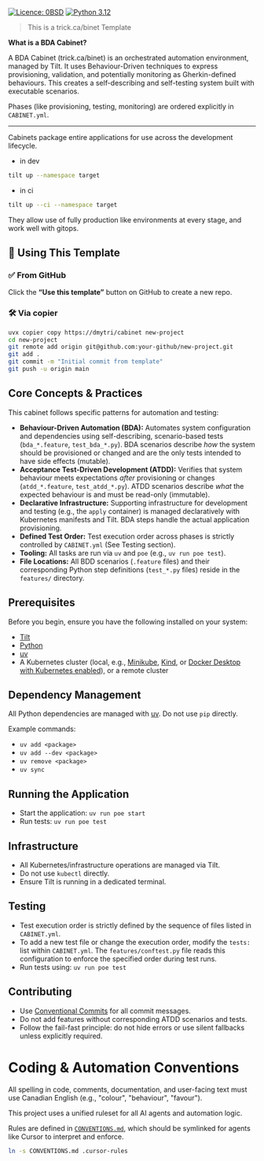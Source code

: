 [![Licence: 0BSD](https://img.shields.io/badge/licence-0BSD-blue.svg)](./LICENSE.md)
[![Python 3.12](https://img.shields.io/badge/python-3.12-blue.svg)](.python-version)

> This is a trick.ca/binet Template

**What is a BDA Cabinet?**

A BDA Cabinet (trick.ca/binet) is an orchestrated automation environment, managed by Tilt. It uses Behaviour-Driven techniques to express provisioning, validation, and potentially monitoring as Gherkin-defined behaviours. This creates a self-describing and self-testing system built with executable scenarios.

Phases (like provisioning, testing, monitoring) are ordered explicitly in `CABINET.yml`.

---

Cabinets package entire applications for use across the development lifecycle.

- in dev
```bash
tilt up --namespace target
```
- in ci
```bash
tilt up --ci --namespace target
```
They allow use of fully production like environments at every stage, and work well with gitops.


## 🧪 Using This Template

### ✅ From GitHub

Click the **“Use this template”** button on GitHub to create a new repo.

### 🛠️ Via copier

```bash
uvx copier copy https://dmytri/cabinet new-project
cd new-project
git remote add origin git@github.com:your-github/new-project.git
git add .
git commit -m "Initial commit from template"
git push -u origin main
```

## Core Concepts & Practices

This cabinet follows specific patterns for automation and testing:

- **Behaviour-Driven Automation (BDA):** Automates system configuration and dependencies using self-describing, scenario-based tests (`bda_*.feature`, `test_bda_*.py`). BDA scenarios describe *how* the system should be provisioned or changed and are the only tests intended to have side effects (mutable).
- **Acceptance Test-Driven Development (ATDD):** Verifies that system behaviour meets expectations *after* provisioning or changes (`atdd_*.feature`, `test_atdd_*.py`). ATDD scenarios describe *what* the expected behaviour is and must be read-only (immutable).
- **Declarative Infrastructure:** Supporting infrastructure for development and testing (e.g., the `apply` container) is managed declaratively with Kubernetes manifests and Tilt. BDA steps handle the actual application provisioning.
- **Defined Test Order:** Test execution order across phases is strictly controlled by `CABINET.yml` (See Testing section).
- **Tooling:** All tasks are run via `uv` and `poe` (e.g., `uv run poe test`).
- **File Locations:** All BDD scenarios (`.feature` files) and their corresponding Python step definitions (`test_*.py` files) reside in the `features/` directory.

## Prerequisites

Before you begin, ensure you have the following installed on your system:

- [Tilt](https://docs.tilt.dev/)
- [Python](https://www.python.org/)
- [uv](https://docs.astral.sh/uv/)
- A Kubernetes cluster (local, e.g., [Minikube](https://minikube.sigs.k8s.io/docs/), [Kind](https://kind.sigs.k8s.io/), or [Docker Desktop with Kubernetes enabled](https://docs.docker.com/desktop/kubernetes/)), or a remote cluster

## Dependency Management

All Python dependencies are managed with [uv](https://docs.astral.sh/uv/).
Do not use `pip` directly.

Example commands:
- `uv add <package>`
- `uv add --dev <package>`
- `uv remove <package>`
- `uv sync`

## Running the Application

- Start the application: `uv run poe start`
- Run tests: `uv run poe test`

## Infrastructure

- All Kubernetes/infrastructure operations are managed via Tilt.
- Do not use `kubectl` directly.
- Ensure Tilt is running in a dedicated terminal.

## Testing

- Test execution order is strictly defined by the sequence of files listed in `CABINET.yml`.
- To add a new test file or change the execution order, modify the `tests:` list within `CABINET.yml`. The `features/conftest.py` file reads this configuration to enforce the specified order during test runs.
- Run tests using: `uv run poe test`

## Contributing

- Use [Conventional Commits](https://www.conventionalcommits.org/) for all commit messages.
- Do not add features without corresponding ATDD scenarios and tests.
- Follow the fail-fast principle: do not hide errors or use silent fallbacks unless explicitly required.

# Coding & Automation Conventions

All spelling in code, comments, documentation, and user-facing text must use Canadian English (e.g., "colour", "behaviour", "favour").

This project uses a unified ruleset for all AI agents and automation logic.

Rules are defined in [`CONVENTIONS.md`](./CONVENTIONS.md), which should be symlinked for agents like Cursor to interpret and enforce.

```bash
ln -s CONVENTIONS.md .cursor-rules
```

